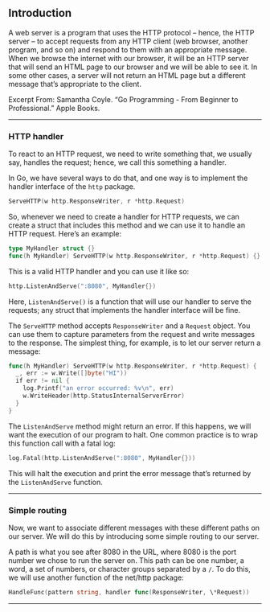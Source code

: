 ## Introduction

A web server is a program that uses the HTTP protocol – hence, the HTTP server – to accept requests from any HTTP client (web browser, another program, and so on) and respond to them with an appropriate message. When we browse the internet with our browser, it will be an HTTP server that will send an HTML page to our browser and we will be able to see it. In some other cases, a server will not return an HTML page but a different message that’s appropriate to the client.

Excerpt From: Samantha Coyle. “Go Programming - From Beginner to Professional.” Apple Books.

---

### HTTP handler

To react to an HTTP request, we need to write something that, we usually say, handles the request; hence, we call this something a handler.

In Go, we have several ways to do that, and one way is to implement the handler interface of the `http` package.

```go
ServeHTTP(w http.ResponseWriter, r *http.Request)
```

So, whenever we need to create a handler for HTTP requests, we can create a struct that includes this method and we can use it to handle an HTTP request. Here’s an example:

```go
type MyHandler struct {}
func(h MyHandler) ServeHTTP(w http.ResponseWriter, r *http.Request) {}
```

This is a valid HTTP handler and you can use it like so:

```go
http.ListenAndServe(":8080", MyHandler{})
```

Here, `ListenAndServe()` is a function that will use our handler to serve the requests; any struct that implements the handler interface will be fine.

The `ServeHTTP` method accepts `ResponseWriter` and a `Request` object. You can use them to capture parameters from the request and write messages to the response. The simplest thing, for example, is to let our server return a message:

```go
func(h MyHandler) ServeHTTP(w http.ResponseWriter, r *http.Request) {
  _, err := w.Write([]byte("HI"))
  if err != nil {
    log.Printf("an error occurred: %v\n", err)
    w.WriteHeader(http.StatusInternalServerError)
  }
}
```

The `ListenAndServe` method might return an error. If this happens, we will want the execution of our program to halt. One common practice is to wrap this function call with a fatal log:

```go
log.Fatal(http.ListenAndServe(":8080", MyHandler{}))
```

This will halt the execution and print the error message that’s returned by the `ListenAndServe` function.

---

### Simple routing

Now, we want to associate different messages with these different paths on our server. We will do this by introducing some simple routing to our server.

A path is what you see after 8080 in the URL, where 8080 is the port number we chose to run the server on. This path can be one number, a word, a set of numbers, or character groups separated by a `/`. To do this, we will use another function of the net/http package:

```go
HandleFunc(pattern string, handler func(ResponseWriter, \*Request))
```

---
